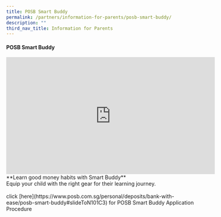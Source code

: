 ```yaml
---
title: POSB Smart Buddy
permalink: /partners/information-for-parents/posb-smart-buddy/
description: ""
third_nav_title: Information for Parents
---
```

#### POSB Smart Buddy
<iframe allowfullscreen="" allow="accelerometer; autoplay; clipboard-write; encrypted-media; gyroscope; picture-in-picture; web-share" frameborder="0" title="YouTube video player" src="https://www.youtube.com/embed/3I6znpDS-gM" height="315" width="560"></iframe>
**Learn good money habits with Smart Buddy**<br>
Equip your child with the right gear for their learning journey.
<br><br>
click [here](https://www.posb.com.sg/personal/deposits/bank-with-ease/posb-smart-buddy#slideToN101C3) for POSB Smart Buddy Application Procedure
